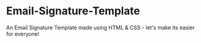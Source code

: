 # Email-Signature-Template
An Email Signature Template made using HTML &amp; CSS - let's make its easier for everyone!
